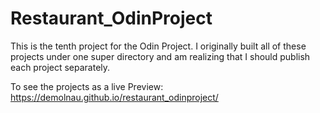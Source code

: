 # Restaurant_OdinProject
This is the tenth project for the Odin Project. I originally built all of these projects under one super directory and am realizing that I should publish each project separately. 

To see the projects as a live Preview:
https://demolnau.github.io/restaurant_odinproject/